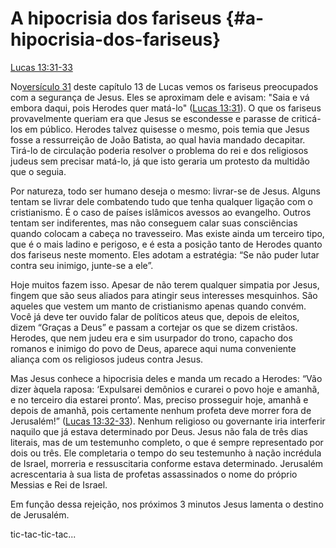 # **A hipocrisia dos fariseus** {#a-hipocrisia-dos-fariseus}

[Lucas 13:31-33](http://bibliaonline.com.br/acf/lc/13/31-33)

No[versículo 31](http://bibliaonline.com.br/acf/lc/13/31) deste capítulo 13 de Lucas vemos os fariseus preocupados com a segurança de Jesus. Eles se aproximam dele e avisam: &quot;Saia e vá embora daqui, pois Herodes quer matá-lo&quot; ([Lucas 13:31](http://bibliaonline.com.br/acf/lc/13/31)). O que os fariseus provavelmente queriam era que Jesus se escondesse e parasse de criticá-los em público. Herodes talvez quisesse o mesmo, pois temia que Jesus fosse a ressurreição de João Batista, ao qual havia mandado decapitar. Tirá-lo de circulação poderia resolver o problema do rei e dos religiosos judeus sem precisar matá-lo, já que isto geraria um protesto da multidão que o seguia.

Por natureza, todo ser humano deseja o mesmo: livrar-se de Jesus. Alguns tentam se livrar dele combatendo tudo que tenha qualquer ligação com o cristianismo. É o caso de países islâmicos avessos ao evangelho. Outros tentam ser indiferentes, mas não conseguem calar suas consciências quando colocam a cabeça no travesseiro. Mas existe ainda um terceiro tipo, que é o mais ladino e perigoso, e é esta a posição tanto de Herodes quanto dos fariseus neste momento. Eles adotam a estratégia: “Se não puder lutar contra seu inimigo, junte-se a ele”.

Hoje muitos fazem isso. Apesar de não terem qualquer simpatia por Jesus, fingem que são seus aliados para atingir seus interesses mesquinhos. São aqueles que vestem um manto de cristianismo apenas quando convém. Você já deve ter ouvido falar de políticos ateus que, depois de eleitos, dizem “Graças a Deus” e passam a cortejar os que se dizem cristãos. Herodes, que nem judeu era e sim usurpador do trono, capacho dos romanos e inimigo do povo de Deus, aparece aqui numa conveniente aliança com os religiosos judeus contra Jesus.

Mas Jesus conhece a hipocrisia deles e manda um recado a Herodes: “Vão dizer àquela raposa: ‘Expulsarei demônios e curarei o povo hoje e amanhã, e no terceiro dia estarei pronto’. Mas, preciso prosseguir hoje, amanhã e depois de amanhã, pois certamente nenhum profeta deve morrer fora de Jerusalém!” ([Lucas 13:32-33](http://bibliaonline.com.br/acf/lc/13/32-33)). Nenhum religioso ou governante iria interferir naquilo que já estava determinado por Deus. Jesus não fala de três dias literais, mas de um testemunho completo, o que é sempre representado por dois ou três. Ele completaria o tempo do seu testemunho à nação incrédula de Israel, morreria e ressuscitaria conforme estava determinado. Jerusalém acrescentaria à sua lista de profetas assassinados o nome do próprio Messias e Rei de Israel.

Em função dessa rejeição, nos próximos 3 minutos Jesus lamenta o destino de Jerusalém.

tic-tac-tic-tac...